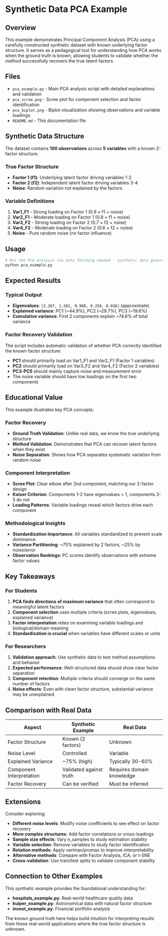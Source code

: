 # Synthetic Data PCA Example

## Overview

This example demonstrates Principal Component Analysis (PCA) using a carefully constructed synthetic dataset with known underlying factor structure. It serves as a pedagogical tool for understanding how PCA works when the ground truth is known, allowing students to validate whether the method successfully recovers the true latent factors.

## Files

- `pca_example.py` - Main PCA analysis script with detailed explanations and validation
- `pca_scree.png` - Scree plot for component selection and factor identification  
- `pca_biplot.png` - Biplot visualization showing observations and variable loadings
- `README.md` - This documentation file

## Synthetic Data Structure

The dataset contains **100 observations** across **5 variables** with a known 2-factor structure:

### True Factor Structure
- **Factor 1 (f1)**: Underlying latent factor driving variables 1-2
- **Factor 2 (f2)**: Independent latent factor driving variables 3-4  
- **Noise**: Random variation not explained by the factors

### Variable Definitions
1. **Var1_F1** - Strong loading on Factor 1 (0.9 × f1 + noise)
2. **Var2_F1** - Moderate loading on Factor 1 (0.8 × f1 + noise)
3. **Var3_F2** - Strong loading on Factor 2 (0.7 × f2 + noise)
4. **Var4_F2** - Moderate loading on Factor 2 (0.6 × f2 + noise)  
5. **Noise** - Pure random noise (no factor influence)

## Usage

```bash
# Run the PCA analysis (no data fetching needed - synthetic data generated internally)
python pca_example.py
```

## Expected Results

### Typical Output
- **Eigenvalues**: `[2.267, 1.501, 0.988, 0.258, 0.036]` (approximate)
- **Explained variance**: PC1 (~44.9%), PC2 (~29.7%), PC3 (~19.6%)  
- **Cumulative variance**: First 2 components explain ~74.6% of total variance

### Factor Recovery Validation

The script includes automatic validation of whether PCA correctly identified the known factor structure:

- **PC1** should primarily load on Var1_F1 and Var2_F1 (Factor 1 variables)
- **PC2** should primarily load on Var3_F2 and Var4_F2 (Factor 2 variables)
- **PC3-PC5** should mainly capture noise and measurement error
- The noise variable should have low loadings on the first two components

## Educational Value

This example illustrates key PCA concepts:

### Factor Recovery
- **Ground Truth Validation**: Unlike real data, we know the true underlying structure
- **Method Validation**: Demonstrates that PCA can recover latent factors when they exist  
- **Noise Separation**: Shows how PCA separates systematic variation from random noise

### Component Interpretation
- **Scree Plot**: Clear elbow after 2nd component, matching our 2-factor design
- **Kaiser Criterion**: Components 1-2 have eigenvalues > 1, components 3-5 do not
- **Loading Patterns**: Variable loadings reveal which factors drive each component

### Methodological Insights
- **Standardization Importance**: All variables standardized to prevent scale dominance
- **Variance Partitioning**: ~75% explained by 2 factors, ~25% by noise/error
- **Observation Rankings**: PC scores identify observations with extreme factor values

## Key Takeaways

### For Students
1. **PCA finds directions of maximum variance** that often correspond to meaningful latent factors
2. **Component selection** uses multiple criteria (scree plots, eigenvalues, explained variance)
3. **Factor interpretation** relies on examining variable loadings and biological/domain meaning
4. **Standardization is crucial** when variables have different scales or units

### For Researchers  
1. **Validation approach**: Use synthetic data to test method assumptions and behavior
2. **Expected performance**: Well-structured data should show clear factor separation
3. **Component retention**: Multiple criteria should converge on the same number of factors
4. **Noise effects**: Even with clean factor structure, substantial variance may be unexplained

## Comparison with Real Data

| Aspect | Synthetic Example | Real Data |
|--------|------------------|-----------|
| Factor Structure | Known (2 factors) | Unknown |
| Noise Level | Controlled | Variable |
| Explained Variance | ~75% (high) | Typically 30-60% |
| Component Interpretation | Validated against truth | Requires domain knowledge |
| Factor Recovery | Can be verified | Must be inferred |

## Extensions

Consider exploring:

- **Different noise levels**: Modify noise coefficients to see effect on factor recovery
- **More complex structures**: Add factor correlations or cross-loadings
- **Sample size effects**: Vary n_samples to study estimation stability  
- **Variable selection**: Remove variables to study factor identification
- **Rotation methods**: Apply varimax/promax to improve interpretability
- **Alternative methods**: Compare with Factor Analysis, ICA, or t-SNE
- **Cross-validation**: Use train/test splits to validate component stability

## Connection to Other Examples

This synthetic example provides the foundational understanding for:
- **hospitals_example.py**: Real-world healthcare quality data  
- **kuiper_example.py**: Astronomical data with natural factor structure
- **invest_example.py**: Financial portfolio analysis

The known ground truth here helps build intuition for interpreting results from these real-world applications where the true factor structure is unknown.
